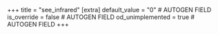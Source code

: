 +++
title = "see_infrared"
[extra]
default_value = "0" # AUTOGEN FIELD
is_override = false # AUTOGEN FIELD
od_unimplemented = true # AUTOGEN FIELD
+++